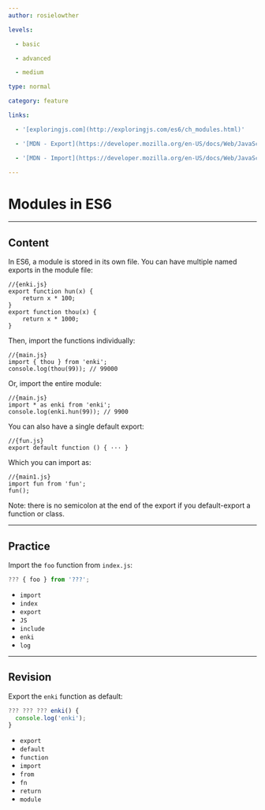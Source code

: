 ```yaml
---
author: rosielowther

levels:

  - basic

  - advanced

  - medium

type: normal

category: feature

links:

  - '[exploringjs.com](http://exploringjs.com/es6/ch_modules.html)'

  - '[MDN - Export](https://developer.mozilla.org/en-US/docs/Web/JavaScript/Reference/Statements/export)'

  - '[MDN - Import](https://developer.mozilla.org/en-US/docs/Web/JavaScript/Reference/Statements/import)'

---
```


# Modules in ES6

---
## Content

In ES6, a module is stored in its own file. You can have multiple named exports in the module file:
```
//{enki.js}
export function hun(x) {
    return x * 100;
}
export function thou(x) {
    return x * 1000;
}
```
Then, import the functions individually:
```
//{main.js}
import { thou } from 'enki';
console.log(thou(99)); // 99000
```
Or, import the entire module:
```
//{main.js}
import * as enki from 'enki';
console.log(enki.hun(99)); // 9900
```

You can also have a single default export:
```
//{fun.js}
export default function () { ··· }
```
Which you can import as:
```
//{main1.js}
import fun from 'fun';
fun();
```
Note: there is no semicolon at the end of the export if you default-export a function or class.

---
## Practice

Import the `foo` function from `index.js`:

```javascript
??? { foo } from '???';
```

* `import`
* `index`
* `export`
* `JS`
* `include`
* `enki`
* `log`

---
## Revision

Export the `enki` function as default:
```javascript
??? ??? ??? enki() {
  console.log('enki');
}
```

* `export`
* `default`
* `function`
* `import`
* `from`
* `fn`
* `return`
* `module`

